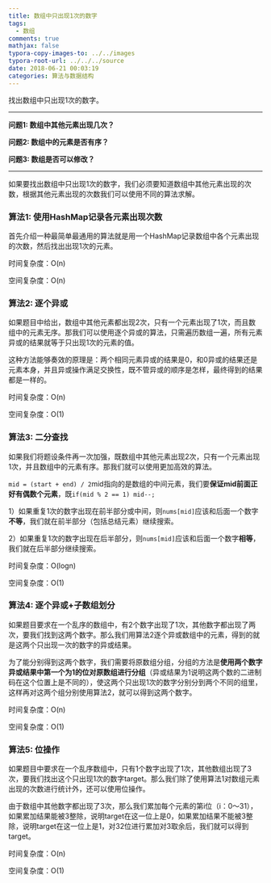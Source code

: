 ```yaml
---
title: 数组中只出现1次的数字
tags:
  - 数组
comments: true
mathjax: false
typora-copy-images-to: ../../images
typora-root-url: ../../../source
date: 2018-06-21 00:03:19
categories: 算法与数据结构
---
```


找出数组中只出现1次的数字。

<!-- more -->

---

**问题1: 数组中其他元素出现几次？**

**问题2: 数组中的元素是否有序？**

**问题3: 数组是否可以修改？**

---

如果要找出数组中只出现1次的数字，我们必须要知道数组中其他元素出现的次数，根据其他元素出现的次数我们可以使用不同的算法求解。

### 算法1: 使用HashMap记录各元素出现次数

首先介绍一种最简单最通用的算法就是用一个HashMap记录数组中各个元素出现的次数，然后找出出现1次的元素。

时间复杂度：O(n)

空间复杂度：O(n)

### 算法2: 逐个异或

如果题目中给出，数组中其他元素都出现2次，只有一个元素出现了1次，而且数组中的元素无序。那我们可以使用逐个异或的算法，只需遍历数组一遍，所有元素异或的结果就等于只出现1次的元素的值。

这种方法能够奏效的原理是：两个相同元素异或的结果是0，和0异或的结果还是元素本身，并且异或操作满足交换性，既不管异或的顺序是怎样，最终得到的结果都是一样的。

时间复杂度：O(n)

空间复杂度：O(1)

### 算法3: 二分查找

如果我们将题设条件再一次加强，既数组中其他元素出现2次，只有一个元素出现1次，并且数组中的元素有序。那我们就可以使用更加高效的算法。

`mid = (start + end) / 2`mid指向的是数组的中间元素，我们要**保证mid前面正好有偶数个元素**，既`if(mid % 2 == 1) mid--;`

1）如果重复1次的数字出现在前半部分或中间，则`nums[mid]`应该和后面一个数字**不等**，我们就在前半部分（包括总结元素）继续搜索。

2）如果重复1次的数字出现在后半部分，则`nums[mid]`应该和后面一个数字**相等**，我们就在后半部分继续搜索。

时间复杂度：O(logn)

空间复杂度：O(1)

### 算法4: 逐个异或+子数组划分

如果题目要求在一个乱序的数组中，有2个数字出现了1次，其他数字都出现了两次，要我们找到这两个数字。那么我们用算法2逐个异或数组中的元素，得到的就是这两个只出现一次的数字的异或结果。

为了能分别得到这两个数字，我们需要将原数组分组，分组的方法是**使用两个数字异或结果中第一个为1的位对原数组进行分组**（异或结果为1说明这两个数的二进制码在这个位置上是不同的），使这两个只出现1次的数字分别分到两个不同的组里，这样再对这两个组分别使用算法2，就可以得到这两个数字。

时间复杂度：O(n)

空间复杂度：O(1)

### 算法5: 位操作

如果题目中要求在一个乱序数组中，只有1个数字出现了1次，其他数组出现了3次，要我们找出这个只出现1次的数字target。那么我们除了使用算法1对数组元素出现的次数进行统计外，还可以使用位操作。

由于数组中其他数字都出现了3次，那么我们累加每个元素的第i位（i：0～31），如果累加结果能被3整除，说明target在这一位上是0，如果累加结果不能被3整除，说明target在这一位上是1，对32位进行累加对3取余后，我们就可以得到target。

时间复杂度：O(n)

空间复杂度：O(1)

